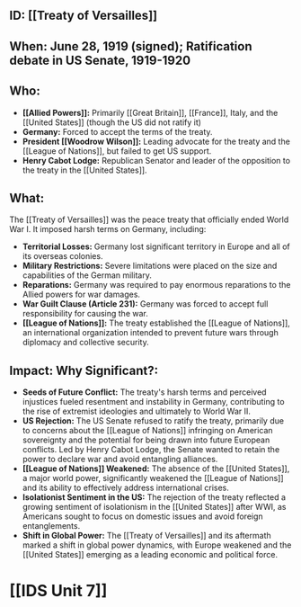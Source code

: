 ## ID: [[Treaty of Versailles]]

## When: June 28, 1919 (signed); Ratification debate in US Senate, 1919-1920

## Who:
*   **[[Allied Powers]]:** Primarily [[Great Britain]], [[France]], Italy, and the [[United States]] (though the US did not ratify it)
*   **Germany:** Forced to accept the terms of the treaty.
*   **President [[Woodrow Wilson]]:** Leading advocate for the treaty and the [[League of Nations]], but failed to get US support.
*   **Henry Cabot Lodge:** Republican Senator and leader of the opposition to the treaty in the [[United States]].

## What:

The [[Treaty of Versailles]] was the peace treaty that officially ended World War I. It imposed harsh terms on Germany, including:

*   **Territorial Losses:** Germany lost significant territory in Europe and all of its overseas colonies.
*   **Military Restrictions:** Severe limitations were placed on the size and capabilities of the German military.
*   **Reparations:** Germany was required to pay enormous reparations to the Allied powers for war damages.
*   **War Guilt Clause (Article 231):** Germany was forced to accept full responsibility for causing the war.
*   **[[League of Nations]]:** The treaty established the [[League of Nations]], an international organization intended to prevent future wars through diplomacy and collective security.

## Impact: Why Significant?:

*   **Seeds of Future Conflict:** The treaty's harsh terms and perceived injustices fueled resentment and instability in Germany, contributing to the rise of extremist ideologies and ultimately to World War II.
*   **US Rejection:** The US Senate refused to ratify the treaty, primarily due to concerns about the [[League of Nations]] infringing on American sovereignty and the potential for being drawn into future European conflicts. Led by Henry Cabot Lodge, the Senate wanted to retain the power to declare war and avoid entangling alliances.
*   **[[League of Nations]] Weakened:** The absence of the [[United States]], a major world power, significantly weakened the [[League of Nations]] and its ability to effectively address international crises.
*   **Isolationist Sentiment in the US:** The rejection of the treaty reflected a growing sentiment of isolationism in the [[United States]] after WWI, as Americans sought to focus on domestic issues and avoid foreign entanglements.
*   **Shift in Global Power:** The [[Treaty of Versailles]] and its aftermath marked a shift in global power dynamics, with Europe weakened and the [[United States]] emerging as a leading economic and political force.

# [[IDS Unit 7]]